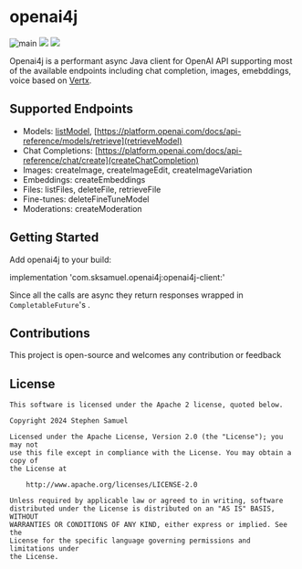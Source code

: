 # openai4j

![main](https://github.com/sksamuel/openai4j/workflows/main/badge.svg)
[<img src="https://img.shields.io/maven-central/v/com.sksamuel.openai4j/aedile-core.svg?label=latest%20release"/>](https://central.sonatype.com/search?q=openai4j)
[<img src="https://img.shields.io/nexus/s/https/s01.oss.sonatype.org/com.sksamuel.openai4j/openai4j-cclient.svg?label=latest%20snapshot&style=plastic"/>](https://s01.oss.sonatype.org/content/repositories/snapshots/com/sksamuel/openai4j/)


Openai4j is a performant async Java client for OpenAI API supporting most of the available endpoints including chat
completion, images, emebddings, voice based on [Vertx](https://vertx.io).

## Supported Endpoints

* Models: [listModel](https://platform.openai.com/docs/api-reference/models/list), [https://platform.openai.com/docs/api-reference/models/retrieve](retrieveModel)
* Chat Completions: [https://platform.openai.com/docs/api-reference/chat/create](createChatCompletion)
* Images: createImage, createImageEdit, createImageVariation
* Embeddings: createEmbeddings
* Files: listFiles, deleteFile, retrieveFile
* Fine-tunes: deleteFineTuneModel
* Moderations: createModeration

## Getting Started

Add openai4j to your build:

implementation 'com.sksamuel.openai4j:openai4j-client:<version>'

Since all the calls are async they return responses wrapped in `CompletableFuture`'s .

## Contributions

This project is open-source and welcomes any contribution or feedback

## License

```
This software is licensed under the Apache 2 license, quoted below.

Copyright 2024 Stephen Samuel

Licensed under the Apache License, Version 2.0 (the "License"); you may not
use this file except in compliance with the License. You may obtain a copy of
the License at

    http://www.apache.org/licenses/LICENSE-2.0

Unless required by applicable law or agreed to in writing, software
distributed under the License is distributed on an "AS IS" BASIS, WITHOUT
WARRANTIES OR CONDITIONS OF ANY KIND, either express or implied. See the
License for the specific language governing permissions and limitations under
the License.
```
